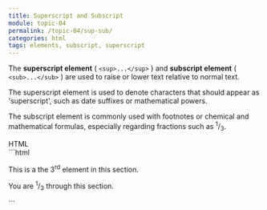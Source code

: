 ```yaml
---
title: Superscript and Subscript
module: topic-04
permalink: /topic-04/sup-sub/
categories: html
tags: elements, subscript, superscript
---
```


<div class="divider-heading"></div>

The **superscript element** ( `<sup>...</sup>` ) and **subscript element** ( `<sub>...</sub>` ) are used to raise or lower text relative to normal text.

The superscript element is used to denote characters that should appear as 'superscript', such as date suffixes or mathematical powers.

The subscript element is commonly used with footnotes or chemical and mathematical formulas, especially regarding fractions such as <sup>1</sup>/<sub>3</sub>.


<div id="code-heading">HTML</div>
```html
<p>This is a the 3<sup>rd</sup> element in this section.</p>

<p>You are <sup>1</sup>/<sub>3</sub> through this section.</p>
```


<div class="external-embed">
  <p data-height="400" data-theme-id="30567" data-slug-hash="BYdWLJ" data-default-tab="html,result" data-user="Media-Ed-Online" data-pen-title="Semantic HTML, Superscript and Subscript" class="codepen"></p>
</div>
